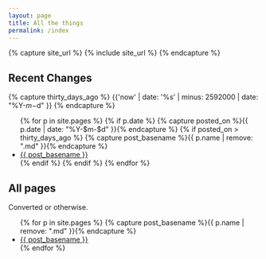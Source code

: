 ```yaml
---
layout: page
title: All the things
permalink: /index
---
```

{% capture site_url %}
  {% include site_url %}
{% endcapture %}

## Recent Changes

{% capture thirty_days_ago %}
  {{'now' | date: '%s' | minus: 2592000 | date: "%Y-$m-$d" }}
{% endcapture %}
<ul>
{% for p in site.pages %}
  {% if p.date %}
    {% capture posted_on %}{{ p.date | date: "%Y-$m-$d" }}{% endcapture %}
    {% if posted_on > thirty_days_ago %}
    {% capture post_basename %}{{ p.name | remove: ".md" }}{% endcapture %}
      <li>
        <a href="{{ site_url }}{{p.url}}">{{ post_basename }}</a>
      </li>
    {% endif %}
  {% endif %}
{% endfor %}
</ul>

## All pages
Converted or otherwise.

<ul>
{% for p in site.pages %}
  {% capture post_basename %}{{ p.name | remove: ".md" }}{% endcapture %}
  <li><a href="{{ site_url }}{{p.url}}">{{ post_basename }}</a></li>
{% endfor %}
</ul>
